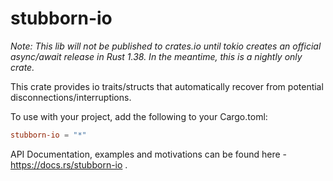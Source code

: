 stubborn-io
===========

*Note: This lib will not be published to crates.io until tokio creates
an official async/await release in Rust 1.38. In the meantime, this is
a nightly only crate.*

This crate provides io traits/structs that automatically recover from potential disconnections/interruptions.

To use with your project, add the following to your Cargo.toml:

```toml
stubborn-io = "*"
```

API Documentation, examples and motivations can be found here -
https://docs.rs/stubborn-io .